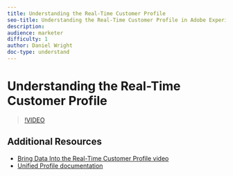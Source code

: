 ```yaml
---
title: Understanding the Real-Time Customer Profile
seo-title: Understanding the Real-Time Customer Profile in Adobe Experience Platform
description: 
audience: marketer
difficulty: 1
author: Daniel Wright
doc-type: understand
---
```


# Understanding the Real-Time Customer Profile

>[!VIDEO](https://video.tv.adobe.com/v/27251?quality=12)

## Additional Resources

* [Bring Data Into the Real-Time Customer Profile video](bring-data-into-the-real-time-customer-profile.md)
* [Unified Profile documentation](https://www.adobe.com/go/profile-overview-en)